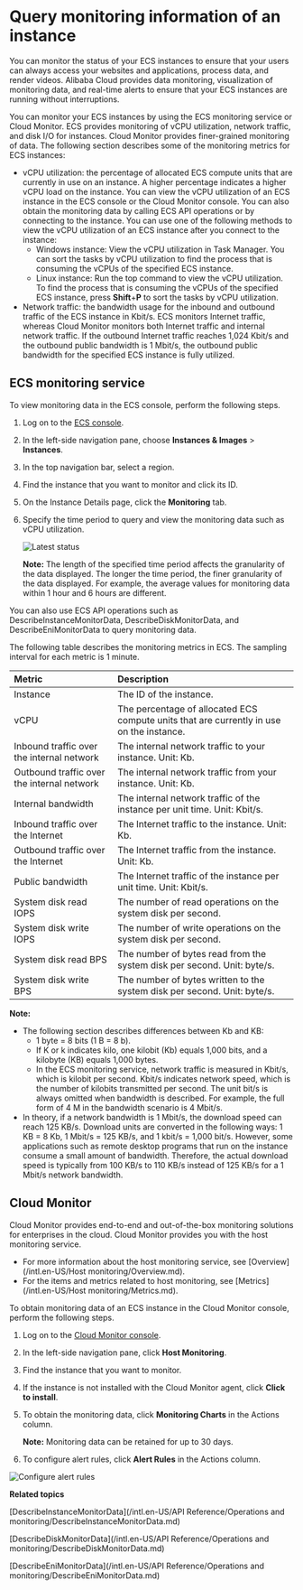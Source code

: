 # Query monitoring information of an instance

You can monitor the status of your ECS instances to ensure that your users can always access your websites and applications, process data, and render videos. Alibaba Cloud provides data monitoring, visualization of monitoring data, and real-time alerts to ensure that your ECS instances are running without interruptions.

You can monitor your ECS instances by using the ECS monitoring service or Cloud Monitor. ECS provides monitoring of vCPU utilization, network traffic, and disk I/O for instances. Cloud Monitor provides finer-grained monitoring of data. The following section describes some of the monitoring metrics for ECS instances:

-   vCPU utilization: the percentage of allocated ECS compute units that are currently in use on an instance. A higher percentage indicates a higher vCPU load on the instance. You can view the vCPU utilization of an ECS instance in the ECS console or the Cloud Monitor console. You can also obtain the monitoring data by calling ECS API operations or by connecting to the instance. You can use one of the following methods to view the vCPU utilization of an ECS instance after you connect to the instance:
    -   Windows instance: View the vCPU utilization in Task Manager. You can sort the tasks by vCPU utilization to find the process that is consuming the vCPUs of the specified ECS instance.
    -   Linux instance: Run the top command to view the vCPU utilization. To find the process that is consuming the vCPUs of the specified ECS instance, press **Shift**+**P** to sort the tasks by vCPU utilization.
-   Network traffic: the bandwidth usage for the inbound and outbound traffic of the ECS instance in Kbit/s. ECS monitors Internet traffic, whereas Cloud Monitor monitors both Internet traffic and internal network traffic. If the outbound Internet traffic reaches 1,024 Kbit/s and the outbound public bandwidth is 1 Mbit/s, the outbound public bandwidth for the specified ECS instance is fully utilized.

## ECS monitoring service

To view monitoring data in the ECS console, perform the following steps.

1.  Log on to the [ECS console](https://ecs.console.aliyun.com).

2.  In the left-side navigation pane, choose **Instances & Images** \> **Instances**.

3.  In the top navigation bar, select a region.

4.  Find the instance that you want to monitor and click its ID.

5.  On the Instance Details page, click the **Monitoring** tab.

6.  Specify the time period to query and view the monitoring data such as vCPU utilization.

    ![Latest status](https://static-aliyun-doc.oss-accelerate.aliyuncs.com/assets/img/en-US/8897919951/p9888.png)

    **Note:** The length of the specified time period affects the granularity of the data displayed. The longer the time period, the finer granularity of the data displayed. For example, the average values for monitoring data within 1 hour and 6 hours are different.


You can also use ECS API operations such as DescribeInstanceMonitorData, DescribeDiskMonitorData, and DescribeEniMonitorData to query monitoring data.

The following table describes the monitoring metrics in ECS. The sampling interval for each metric is 1 minute.

|Metric|Description|
|:-----|:----------|
|Instance|The ID of the instance.|
|vCPU|The percentage of allocated ECS compute units that are currently in use on the instance.|
|Inbound traffic over the internal network|The internal network traffic to your instance. Unit: Kb.|
|Outbound traffic over the internal network|The internal network traffic from your instance. Unit: Kb.|
|Internal bandwidth|The internal network traffic of the instance per unit time. Unit: Kbit/s.|
|Inbound traffic over the Internet|The Internet traffic to the instance. Unit: Kb.|
|Outbound traffic over the Internet|The Internet traffic from the instance. Unit: Kb.|
|Public bandwidth|The Internet traffic of the instance per unit time. Unit: Kbit/s.|
|System disk read IOPS|The number of read operations on the system disk per second.|
|System disk write IOPS|The number of write operations on the system disk per second.|
|System disk read BPS|The number of bytes read from the system disk per second. Unit: byte/s.|
|System disk write BPS|The number of bytes written to the system disk per second. Unit: byte/s.|

**Note:**

-   The following section describes differences between Kb and KB:
    -   1 byte = 8 bits \(1 B = 8 b\).
    -   If K or k indicates kilo, one kilobit \(Kb\) equals 1,000 bits, and a kilobyte \(KB\) equals 1,000 bytes.
    -   In the ECS monitoring service, network traffic is measured in Kbit/s, which is kilobit per second. Kbit/s indicates network speed, which is the number of kilobits transmitted per second. The unit bit/s is always omitted when bandwidth is described. For example, the full form of 4 M in the bandwidth scenario is 4 Mbit/s.
-   In theory, if a network bandwidth is 1 Mbit/s, the download speed can reach 125 KB/s. Download units are converted in the following ways: 1 KB = 8 Kb, 1 Mbit/s = 125 KB/s, and 1 kbit/s = 1,000 bit/s. However, some applications such as remote desktop programs that run on the instance consume a small amount of bandwidth. Therefore, the actual download speed is typically from 100 KB/s to 110 KB/s instead of 125 KB/s for a 1 Mbit/s network bandwidth.

## Cloud Monitor

Cloud Monitor provides end-to-end and out-of-the-box monitoring solutions for enterprises in the cloud. Cloud Monitor provides you with the host monitoring service.

-   For more information about the host monitoring service, see [Overview](/intl.en-US/Host monitoring/Overview.md).
-   For the items and metrics related to host monitoring, see [Metrics](/intl.en-US/Host monitoring/Metrics.md).

To obtain monitoring data of an ECS instance in the Cloud Monitor console, perform the following steps.

1.  Log on to the [Cloud Monitor console](https://cloudmonitor.console.aliyun.com/).

2.  In the left-side navigation pane, click **Host Monitoring**.

3.  Find the instance that you want to monitor.

4.  If the instance is not installed with the Cloud Monitor agent, click **Click to install**.

5.  To obtain the monitoring data, click **Monitoring Charts** in the Actions column.

    **Note:** Monitoring data can be retained for up to 30 days.

6.  To configure alert rules, click **Alert Rules** in the Actions column.


![Configure alert rules](https://static-aliyun-doc.oss-accelerate.aliyuncs.com/assets/img/en-US/8897919951/p3939.png)

**Related topics**  


[DescribeInstanceMonitorData](/intl.en-US/API Reference/Operations and monitoring/DescribeInstanceMonitorData.md)

[DescribeDiskMonitorData](/intl.en-US/API Reference/Operations and monitoring/DescribeDiskMonitorData.md)

[DescribeEniMonitorData](/intl.en-US/API Reference/Operations and monitoring/DescribeEniMonitorData.md)

